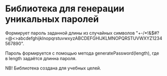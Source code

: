 # Библиотека для генерации уникальных паролей

Формирует пароль заданной длины из случайных символов "+-/*!&$#?=@<>abcdefghijklnopqrstuvwxyzABCDEFGHIJKLMNOPQRSTUVWXYZ1234567890".

Пароль формируется с помощью метода generatePassword(length), где в length задаётся длинна пароля.

NB! Библиотека создана для учебных целей.
